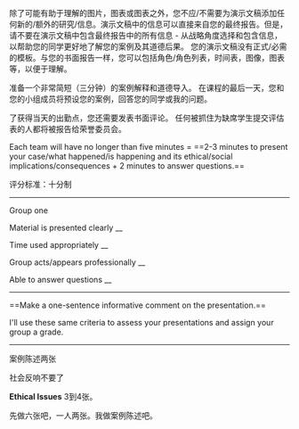 除了可能有助于理解的图片，图表或图表之外，您不应/不需要为演示文稿添加任何新的/额外的研究/信息。演示文稿中的信息可以直接来自您的最终报告。但是，请不要在演示文稿中包含最终报告中的所有信息 - 从战略角度选择和包含信息，以帮助您的同学更好地了解您的案例及其道德后果。
您的演示文稿没有正式/必需的模板。与您的书面报告一样，您可以包括角色/角色列表，时间表，图像，图表等，以便于理解。

准备一个非常简短（三分钟）的案例解释和道德导入。
在课程的最后一天，您和您的小组成员将预设您的案例，回答您的同学或我的问题。

了获得当天的出勤点，您还需要发表书面评论。
任何被抓住为缺席学生提交评估表的人都将被报告给荣誉委员会。

Each team will have no longer than five minutes = ==2-3 minutes to present your case/what happened/is happening and its ethical/social implications/consequences + 2 minutes to answer questions.==

评分标准：十分制

---

Group one

Material is presented clearly __

Time used appropriately __

Group acts/appears professionally __

Able to answer questions __

---

==Make a one-sentence informative comment on the presentation.== 

I'll use these same criteria to assess your presentations and assign your group a grade.



---

案例陈述两张

社会反响不要了

**Ethical Issues** 3到4张。

先做六张吧，一人两张。我做案例陈述吧。